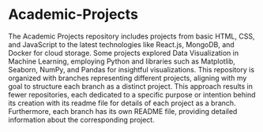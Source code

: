 # Academic-Projects
The Academic Projects repository includes projects from basic HTML, CSS, and JavaScript to the latest technologies like React.js, MongoDB, and Docker for cloud storage. 
Some projects explored Data Visualization in Machine Learning, employing Python and libraries such as Matplotlib, Seaborn, NumPy, and Pandas for insightful visualizations.
This repository is organized with branches representing different projects, aligning with my goal to structure each branch as a distinct project. This approach results in fewer repositories, each dedicated to a specific purpose or intention behind its creation with its readme file for details of each project as a branch. Furthermore, each branch has its own README file, providing detailed information about the corresponding project.
